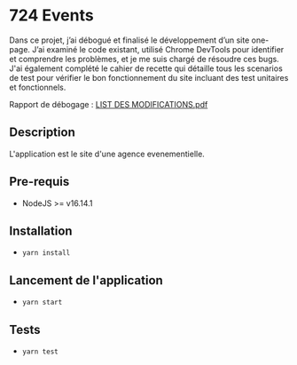 # 724 Events

Dans ce projet, j’ai débogué et finalisé le développement d’un site one-page. 
J’ai examiné le code existant, utilisé Chrome DevTools pour identifier et comprendre les problèmes, et je me suis chargé de résoudre ces bugs.
J'ai également complété le cahier de recette qui détaille tous les scenarios de test pour vérifier le bon fonctionnement du site incluant des test unitaires et fonctionnels.

Rapport de débogage : [LIST DES MODIFICATIONS.pdf](https://github.com/user-attachments/files/16930442/LIST.DES.MODIFICATIONS.pdf)


## Description
L'application est le site d'une agence evenementielle.
## Pre-requis
- NodeJS  >= v16.14.1

## Installation
- `yarn install`

## Lancement de l'application
- `yarn start`

## Tests
- `yarn test`
